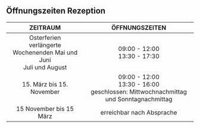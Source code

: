 
## Öffnungszeiten Rezeption

ZEITRAUM                        | ÖFFNUNGSZEITEN 
:------------------------------:|:-------------------------------------------:
Osterferien<br>verlängerte Wochenenden Mai und Juni<br>Juli und August  | 09:00 - 12:00<br>13:30 - 17:30
15. März bis 15. November       |09:00 - 12:00<br>13:30 - 16:00<br>geschlossen: Mittwochnachmittag und Sonntagnachmittag
15 November bis 15 März         |erreichbar nach Absprache                     
                             
